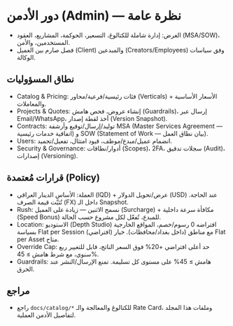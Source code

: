 # دور الأدمن (Admin) — نظرة عامة

- الغرض: إدارة شاملة للكتالوغ، التسعير، الحوكمة، المشاريع، العقود (MSA/SOW)، المستخدمين، والأمن.
- فصل صارم بين العميل (Client) والمبدعين (Creators/Employees) وفق سياسات الوكالة.

## نطاق المسؤوليات
- Catalog & Pricing: فئات رئيسية/فرعية/محاور (Verticals) + الأسعار الأساسية والمعاملات.
- Projects & Quotes: إنشاء عروض، فحص هامش (Guardrails)، إرسال عبر Email/WhatsApp، أخذ لقطة إصدار (Version Snapshot).
- Contracts: توليد/إرسال/توقيع وأرشفة MSA (Master Services Agreement — اتفاقية خدمات رئيسية) و SOW (Statement of Work — بيان نطاق العمل).
- Users: انضمام عميل/مبدع/موظف، قيود امتثال، تفعيل/تجميد.
- Security & Governance: أدوار/نطاقات (Scopes)، 2FA، سجلات تدقيق (Audit)، إصدارات (Versioning).

## قرارات مُعتمدة (Policy)
- العملة: الأساس الدينار العراقي (IQD) + عرض/تحويل الدولار (USD) عند الحاجة. تُثبَّت قيمة الصرف (FX) داخل الـ Snapshot.
- Rush: نسمح الاثنين — زيادة على العميل (Surcharge) + مكافأة سرعة داخلية (Speed Bonus) للمبدع، تُفعّل لكل مشروع حسب الحالة.
- Location: الاستوديو (Depth Studio) افتراضه 0 رسوم/خصم، المواقع الخارجية بسياسة Flat per Session (افتراضي) مع مناطق (داخل بغداد/محافظات). خيار Flat per Asset متاح.
- Override Cap: حد أعلى افتراضي +20% فوق السعر الناتج، قابل للتغيير ربع سنوي، مع شرط هامش ≥ 45%.
- Guardrails: هامش ≥ 45% على مستوى كل تسليمة. تمنع الإرسال/النشر عند الخرق.

## مراجع
- راجع `docs/catalog/*` للكتالوغ والمعالجة والـ Rate Card، وملفات هذا المجلد لتفاصيل الأدمن العملية.
